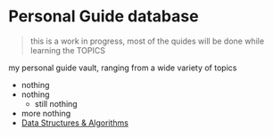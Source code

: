 # Personal Guide database

> this is a work in progress, most of the quides will be done while learning the TOPICS

my personal guide vault, ranging from a wide variety of topics

- nothing
- nothing
  - still nothing
- more nothing
- [Data Structures & Algorithms](https://github.com/nyllre/guides/data-structs-algorithms)
